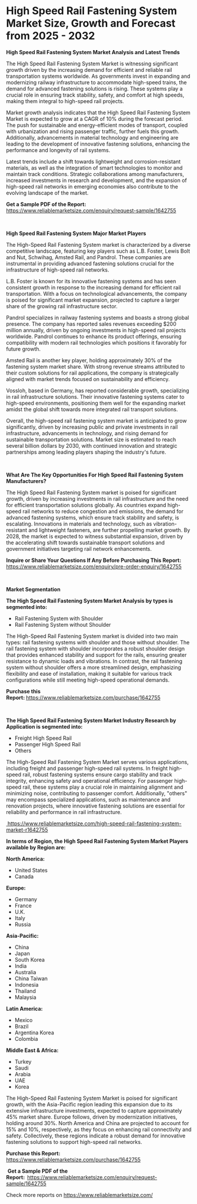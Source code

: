 <p><h1>High Speed Rail Fastening System Market Size, Growth and Forecast from 2025 - 2032</h1></p><p><strong>High Speed Rail Fastening System Market Analysis and Latest Trends</strong></p>
<p><p>The High Speed Rail Fastening System Market is witnessing significant growth driven by the increasing demand for efficient and reliable rail transportation systems worldwide. As governments invest in expanding and modernizing railway infrastructure to accommodate high-speed trains, the demand for advanced fastening solutions is rising. These systems play a crucial role in ensuring track stability, safety, and comfort at high speeds, making them integral to high-speed rail projects.</p><p>Market growth analysis indicates that the High Speed Rail Fastening System Market is expected to grow at a CAGR of 10% during the forecast period. The push for sustainable and energy-efficient modes of transport, coupled with urbanization and rising passenger traffic, further fuels this growth. Additionally, advancements in material technology and engineering are leading to the development of innovative fastening solutions, enhancing the performance and longevity of rail systems.</p><p>Latest trends include a shift towards lightweight and corrosion-resistant materials, as well as the integration of smart technologies to monitor and maintain track conditions. Strategic collaborations among manufacturers, increased investments in research and development, and the expansion of high-speed rail networks in emerging economies also contribute to the evolving landscape of the market.</p></p>
<p><strong>Get a Sample PDF of the Report:&nbsp;</strong> <a href="https://www.reliablemarketsize.com/enquiry/request-sample/1642755?utm_campaign=1131&utm_medium=2&utm_source=Github&utm_content=ia&utm_term=12012025&utm_id=high-speed-rail-fastening-system">https://www.reliablemarketsize.com/enquiry/request-sample/1642755</a></p>
<p>&nbsp;</p>
<p><strong>High Speed Rail Fastening System Major Market Players</strong></p>
<p><p>The High-Speed Rail Fastening System market is characterized by a diverse competitive landscape, featuring key players such as L.B. Foster, Lewis Bolt and Nut, Schwihag, Amsted Rail, and Pandrol. These companies are instrumental in providing advanced fastening solutions crucial for the infrastructure of high-speed rail networks.</p><p>L.B. Foster is known for its innovative fastening systems and has seen consistent growth in response to the increasing demand for efficient rail transportation. With a focus on technological advancements, the company is poised for significant market expansion, projected to capture a larger share of the growing rail infrastructure sector.</p><p>Pandrol specializes in railway fastening systems and boasts a strong global presence. The company has reported sales revenues exceeding $200 million annually, driven by ongoing investments in high-speed rail projects worldwide. Pandrol continues to enhance its product offerings, ensuring compatibility with modern rail technologies which positions it favorably for future growth.</p><p>Amsted Rail is another key player, holding approximately 30% of the fastening system market share. With strong revenue streams attributed to their custom solutions for rail applications, the company is strategically aligned with market trends focused on sustainability and efficiency.</p><p>Vossloh, based in Germany, has reported considerable growth, specializing in rail infrastructure solutions. Their innovative fastening systems cater to high-speed environments, positioning them well for the expanding market amidst the global shift towards more integrated rail transport solutions.</p><p>Overall, the high-speed rail fastening system market is anticipated to grow significantly, driven by increasing public and private investments in rail infrastructure, advancements in technology, and rising demand for sustainable transportation solutions. Market size is estimated to reach several billion dollars by 2030, with continued innovation and strategic partnerships among leading players shaping the industry's future.</p></p>
<p>&nbsp;</p>
<p><strong>What Are The Key Opportunities For High Speed Rail Fastening System Manufacturers?</strong></p>
<p><p>The High Speed Rail Fastening System market is poised for significant growth, driven by increasing investments in rail infrastructure and the need for efficient transportation solutions globally. As countries expand high-speed rail networks to reduce congestion and emissions, the demand for advanced fastening systems, which ensure track stability and safety, is escalating. Innovations in materials and technology, such as vibration-resistant and lightweight fasteners, are further propelling market growth. By 2028, the market is expected to witness substantial expansion, driven by the accelerating shift towards sustainable transport solutions and government initiatives targeting rail network enhancements.</p></p>
<p><strong>Inquire or Share Your Questions If Any Before Purchasing This Report:</strong> <a href="https://www.reliablemarketsize.com/enquiry/pre-order-enquiry/1642755?utm_campaign=1131&utm_medium=2&utm_source=Github&utm_content=ia&utm_term=12012025&utm_id=high-speed-rail-fastening-system">https://www.reliablemarketsize.com/enquiry/pre-order-enquiry/1642755</a></p>
<p>&nbsp;</p>
<p><strong>Market Segmentation</strong></p>
<p><strong>The High Speed Rail Fastening System Market Analysis by types is segmented into:</strong></p>
<p><ul><li>Rail Fastening System with Shoulder</li><li>Rail Fastening System without Shoulder</li></ul></p>
<p><p>The High-Speed Rail Fastening System market is divided into two main types: rail fastening systems with shoulder and those without shoulder. The rail fastening system with shoulder incorporates a robust shoulder design that provides enhanced stability and support for the rails, ensuring greater resistance to dynamic loads and vibrations. In contrast, the rail fastening system without shoulder offers a more streamlined design, emphasizing flexibility and ease of installation, making it suitable for various track configurations while still meeting high-speed operational demands.</p></p>
<p><strong>Purchase this Report:&nbsp;</strong><a href="https://www.reliablemarketsize.com/purchase/1642755?utm_campaign=1131&utm_medium=2&utm_source=Github&utm_content=ia&utm_term=12012025&utm_id=high-speed-rail-fastening-system">https://www.reliablemarketsize.com/purchase/1642755</a></p>
<p>&nbsp;</p>
<p><strong>The High Speed Rail Fastening System Market Industry Research by Application is segmented into:</strong></p>
<p><ul><li>Freight High Speed Rail</li><li>Passenger High Speed Rail</li><li>Others</li></ul></p>
<p><p>The High-Speed Rail Fastening System Market serves various applications, including freight and passenger high-speed rail systems. In freight high-speed rail, robust fastening systems ensure cargo stability and track integrity, enhancing safety and operational efficiency. For passenger high-speed rail, these systems play a crucial role in maintaining alignment and minimizing noise, contributing to passenger comfort. Additionally, "others" may encompass specialized applications, such as maintenance and renovation projects, where innovative fastening solutions are essential for reliability and performance in rail infrastructure.</p></p>
<p><a href="https://www.reliablemarketsize.com/high-speed-rail-fastening-system-market-r1642755?utm_campaign=1131&utm_medium=2&utm_source=Github&utm_content=ia&utm_term=12012025&utm_id=high-speed-rail-fastening-system">&nbsp;https://www.reliablemarketsize.com/high-speed-rail-fastening-system-market-r1642755</a></p>
<p><strong>In terms of Region, the High Speed Rail Fastening System Market Players available by Region are:</strong></p>
<p>
    <p> <strong> North America: </strong>
        <ul>
            <li>United States</li>
            <li>Canada</li>
        </ul>
        </p> 
    <p> <strong> Europe: </strong>
        <ul>
            <li>Germany</li>
            <li>France</li>
            <li>U.K.</li>
            <li>Italy</li>
            <li>Russia</li>
        </ul>
        </p> 
    <p> <strong> Asia-Pacific: </strong>
        <ul>
            <li>China</li>
            <li>Japan</li>
            <li>South Korea</li>
            <li>India</li>
            <li>Australia</li>
            <li>China Taiwan</li>
            <li>Indonesia</li>
            <li>Thailand</li>
            <li>Malaysia</li>
        </ul>
        </p> 
    <p> <strong> Latin America: </strong>
        <ul>
            <li>Mexico</li>
            <li>Brazil</li>
            <li>Argentina Korea</li>
            <li>Colombia</li>
        </ul>
        </p> 
    <p> <strong> Middle East & Africa: </strong>
        <ul>
            <li>Turkey</li>
            <li>Saudi</li>
            <li>Arabia</li>
            <li>UAE</li>
            <li>Korea</li>
        </ul>
    </p>
    </p>
<p><p>The High-Speed Rail Fastening System Market is poised for significant growth, with the Asia-Pacific region leading this expansion due to its extensive infrastructure investments, expected to capture approximately 45% market share. Europe follows, driven by modernization initiatives, holding around 30%. North America and China are projected to account for 15% and 10%, respectively, as they focus on enhancing rail connectivity and safety. Collectively, these regions indicate a robust demand for innovative fastening solutions to support high-speed rail networks.</p></p>
<p><strong>Purchase this Report: </strong><a href="https://www.reliablemarketsize.com/purchase/1642755?utm_campaign=1131&utm_medium=2&utm_source=Github&utm_content=ia&utm_term=12012025&utm_id=high-speed-rail-fastening-system">https://www.reliablemarketsize.com/purchase/1642755</a></p>
<p>&nbsp;<strong>Get a Sample PDF of the Report:&nbsp;&nbsp;</strong><a href="https://www.reliablemarketsize.com/enquiry/request-sample/1642755?utm_campaign=1131&utm_medium=2&utm_source=Github&utm_content=ia&utm_term=12012025&utm_id=high-speed-rail-fastening-system">https://www.reliablemarketsize.com/enquiry/request-sample/1642755</a></p>
<p><strong></strong></p>
<p>Check more reports on <a href="https://www.reliablemarketsize.com/?utm_campaign=1131&utm_medium=2&utm_source=Github&utm_content=ia&utm_term=12012025&utm_id=high-speed-rail-fastening-system">https://www.reliablemarketsize.com/</a></p>
